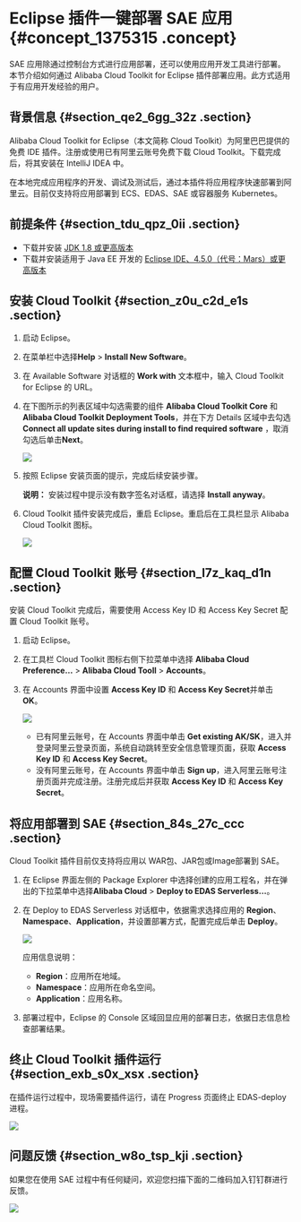 # Eclipse 插件一键部署 SAE 应用 {#concept_1375315 .concept}

SAE 应用除通过控制台方式进行应用部署，还可以使用应用开发工具进行部署。本节介绍如何通过 Alibaba Cloud Toolkit for Eclipse 插件部署应用。此方式适用于有应用开发经验的用户。

## 背景信息 {#section_qe2_6gg_32z .section}

Alibaba Cloud Toolkit for Eclipse（本文简称 Cloud Toolkit）为阿里巴巴提供的免费 IDE 插件。注册或使用已有阿里云账号免费下载 Cloud Toolkit。下载完成后，将其安装在 IntelliJ IDEA 中。

在本地完成应用程序的开发、调试及测试后，通过本插件将应用程序快速部署到阿里云。目前仅支持将应用部署到 ECS、EDAS、SAE 或容器服务 Kubernetes。

## 前提条件 {#section_tdu_qpz_0ii .section}

-   下载并安装 [JDK 1.8 或更高版本](http://java.com/zh_CN/download/)
-   下载并安装适用于 Java EE 开发的 [Eclipse IDE、4.5.0（代号：Mars）或更高版本](http://www.eclipse.org/downloads/)

## 安装 Cloud Toolkit {#section_z0u_c2d_e1s .section}

1.  启动 Eclipse。
2.  在菜单栏中选择**Help** \> **Install New Software**。
3.  在 Available Software 对话框的 **Work with** 文本框中，输入 Cloud Toolkit for Eclipse 的 URL。
4.  在下图所示的列表区域中勾选需要的组件 **Alibaba Cloud Toolkit Core** 和 **Alibaba Cloud Toolkit Deployment Tools**，并在下方 Details 区域中去勾选 **Connect all update sites during install to find required software** ，取消勾选后单击**Next**。

    ![](http://static-aliyun-doc.oss-cn-hangzhou.aliyuncs.com/assets/img/1067665/156578488453391_zh-CN.png)

5.  按照 Eclipse 安装页面的提示，完成后续安装步骤。

    **说明：** 安装过程中提示没有数字签名对话框，请选择 **Install anyway**。

6.  Cloud Toolkit 插件安装完成后，重启 Eclipse。重启后在工具栏显示 Alibaba Cloud Toolkit 图标。

    ![](http://static-aliyun-doc.oss-cn-hangzhou.aliyuncs.com/assets/img/1067665/156578488553395_zh-CN.png)


## 配置 Cloud Toolkit 账号 {#section_l7z_kaq_d1n .section}

安装 Cloud Toolkit 完成后，需要使用 Access Key ID 和 Access Key Secret 配置 Cloud Toolkit 账号。

1.  启动 Eclipse。
2.  在工具栏 Cloud Toolkit 图标右侧下拉菜单中选择 **Alibaba Cloud Preference…** \> **Alibaba Cloud Tooll** \> **Accounts**。
3.  在 Accounts 界面中设置 **Access Key ID** 和 **Access Key Secret**并单击 **OK**。

    ![](http://static-aliyun-doc.oss-cn-hangzhou.aliyuncs.com/assets/img/1067665/156578488553416_zh-CN.png)

    -   已有阿里云账号，在 Accounts 界面中单击 **Get existing AK/SK**，进入并登录阿里云登录页面，系统自动跳转至安全信息管理页面，获取 **Access Key ID** 和 **Access Key Secret**。
    -   没有阿里云账号，在 Accounts 界面中单击 **Sign up**，进入阿里云账号注册页面并完成注册。注册完成后并获取 **Access Key ID** 和 **Access Key Secret**。


## 将应用部署到 SAE {#section_84s_27c_ccc .section}

Cloud Toolkit 插件目前仅支持将应用以 WAR包、JAR包或Image部署到 SAE。

1.  在 Eclipse 界面左侧的 Package Explorer 中选择创建的应用工程名，并在弹出的下拉菜单中选择**Alibaba Cloud** \> **Deploy to EDAS Serverless…**。
2.  在 Deploy to EDAS Serverless 对话框中，依据需求选择应用的 **Region**、**Namespace**、**Application**，并设置部署方式，配置完成后单击 **Deploy**。

    ![](http://static-aliyun-doc.oss-cn-hangzhou.aliyuncs.com/assets/img/1067665/156578488553440_zh-CN.png)

    应用信息说明：

    -   **Region**：应用所在地域。
    -   **Namespace**：应用所在命名空间。
    -   **Application**：应用名称。
3.  部署过程中，Eclipse 的 Console 区域回显应用的部署日志，依据日志信息检查部署结果。

## 终止 Cloud Toolkit 插件运行 {#section_exb_s0x_xsx .section}

在插件运行过程中，现场需要插件运行，请在 Progress 页面终止 EDAS-deploy 进程。

![](http://static-aliyun-doc.oss-cn-hangzhou.aliyuncs.com/assets/img/1067665/156578488553449_zh-CN.png)

## 问题反馈 {#section_w8o_tsp_kji .section}

如果您在使用 SAE 过程中有任何疑问，欢迎您扫描下面的二维码加入钉钉群进行反馈。

![](https://aliware-images.oss-cn-hangzhou.aliyuncs.com/edas/EDAS-Serverless/Serverless-client-group.png)

